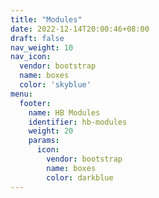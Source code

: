 ```yaml
---
title: "Modules"
date: 2022-12-14T20:00:46+08:00
draft: false
nav_weight: 10
nav_icon:
  vendor: bootstrap
  name: boxes
  color: 'skyblue'
menu:
  footer:
    name: HB Modules
    identifier: hb-modules
    weight: 20
    params:
      icon:
        vendor: bootstrap
        name: boxes
        color: darkblue
---
```

